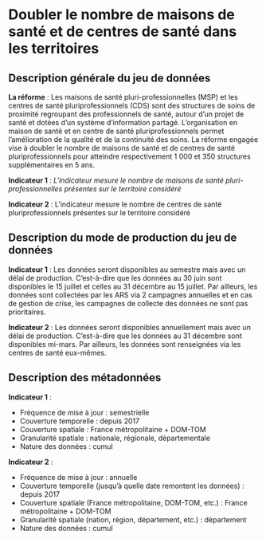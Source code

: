 # Doubler le nombre de maisons de santé et de centres de santé dans les territoires
## Description générale du jeu de données 
**La réforme** : Les maisons de santé pluri-professionnelles (MSP) et les centres de santé pluriprofessionnels (CDS) sont des structures de soins de proximité regroupant des professionnels de santé, autour d’un projet de santé et dotées d’un système d’information partagé. L’organisation en maison de santé et en centre de santé pluriprofessionnels permet l’amélioration de la qualité et de la continuité des soins. La réforme engagée vise à doubler le nombre de maisons de santé et de centres de santé pluriprofessionnels pour atteindre respectivement 1 000 et 350 structures supplémentaires en 5 ans.  

**Indicateur 1** : *L'indicateur mesure le nombre de maisons de santé pluri-professionnelles présentes sur le territoire considéré*

**Indicateur 2** : L'indicateur mesure le nombre de centres de santé pluriprofessionnels présentes sur le territoire considéré

## Description du mode de production du jeu de données 
**Indicateur 1** :
Les données seront disponibles au semestre mais avec un délai de production. C’est-à-dire que les données au 30 juin sont disponibles le 15 juillet et celles au 31 décembre au 15 juillet. Par ailleurs, les données sont collectées par les ARS via 2 campagnes annuelles et en cas de gestion de crise, les campagnes de collecte des données ne sont pas prioritaires. 

**Indicateur 2** :
Les données seront disponibles annuellement mais avec un délai de production. C’est-à-dire que les données au 31 décembre sont disponibles mi-mars. Par ailleurs, les données sont renseignées via les centres de santé eux-mêmes. 

## Description des métadonnées 
**Indicateur 1** :
-	Fréquence de mise à jour : semestrielle
-	Couverture temporelle : depuis 2017
-	Couverture spatiale : France métropolitaine + DOM-TOM
-	Granularité spatiale : nationale, régionale, départementale
-	Nature des données : cumul

**Indicateur 2** :
-	Fréquence de mise à jour : annuelle
-	Couverture temporelle (jusqu’à quelle date remontent les données) : depuis 2017
-	Couverture spatiale (France métropolitaine, DOM-TOM, etc.) : France métropolitaine + DOM-TOM
-	Granularité spatiale (nation, région, département, etc.) : département
-	Nature des données : cumul 